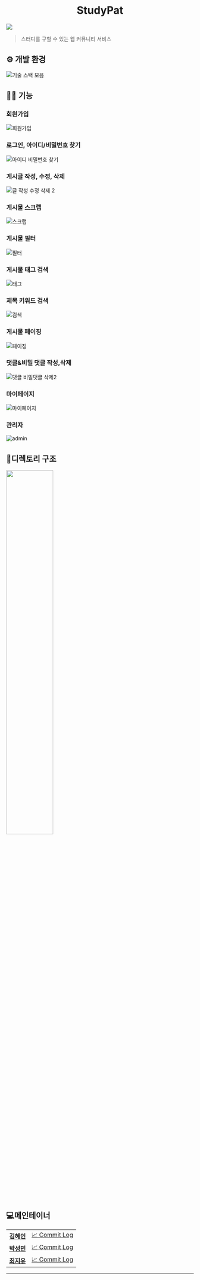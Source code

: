 <h1 align="center">StudyPat</h1>

<img src="https://user-images.githubusercontent.com/22020545/108958229-04b49100-76b6-11eb-8f84-0fe258492cf8.png">

> 스터디를 구할 수 있는 웹 커뮤니티 서비스

## ⚙️ 개발 환경

![기술 스택 모음](https://user-images.githubusercontent.com/22020545/108965153-cfad3c00-76bf-11eb-91a2-123a1b66b3d9.png)

## 👨‍💻 기능

### 회원가입 

![회원가입](https://user-images.githubusercontent.com/22020545/109015226-3f3f1d80-76f8-11eb-8479-d9746ca5eecf.gif)

### 로그인, 아이디/비밀번호 찾기
![아이디 비밀번호 찾기](https://user-images.githubusercontent.com/22020545/109015633-b07ed080-76f8-11eb-9d3f-816825785b70.gif)

### 게시글 작성, 수정, 삭제
![글 작성 수정 삭제 2](https://user-images.githubusercontent.com/22020545/109017389-77dff680-76fa-11eb-9c51-f89fd42295e2.gif)

### 게시물 스크랩
![스크랩](https://user-images.githubusercontent.com/22020545/109011562-609e0a80-76f4-11eb-96b7-48652abbc322.gif)

### 게시물 필터
![필터](https://user-images.githubusercontent.com/22020545/109012017-ddc97f80-76f4-11eb-8804-63e82bc3459a.gif)

### 게시물 태그 검색
![태그](https://user-images.githubusercontent.com/22020545/109160978-da4bfc00-77b9-11eb-8b81-3ddfc2ebaf1a.gif)

### 제목 키워드 검색
![검색](https://user-images.githubusercontent.com/22020545/109011791-a4910f80-76f4-11eb-812f-d045c87d8234.gif)

### 게시물 페이징
![페이징](https://user-images.githubusercontent.com/22020545/109011646-77446180-76f4-11eb-958c-411fced3ca63.gif)

### 댓글&비밀 댓글 작성,삭제 
![댓글 비밀댓글 삭제2](https://user-images.githubusercontent.com/22020545/109013008-00a86380-76f6-11eb-880e-e99d80c18f2d.gif)

### 마이페이지 
![마이페이지](https://user-images.githubusercontent.com/22020545/109015087-2171b880-76f8-11eb-8c25-d941017e794e.gif)

### 관리자
![admin](https://user-images.githubusercontent.com/22020545/109014995-03a45380-76f8-11eb-8718-f81dbc98aed5.gif)


## 📂디렉토리 구조

<img src="https://user-images.githubusercontent.com/22020545/108961973-6fb49680-76bb-11eb-95d7-d4d224ebfd06.png" width="50%" > 

## 💻메인테이너
<table>
  <tr>
    <td align="center">
    <a href="https://github.com/hyein15"><b>김혜인</b></a>
    </td>
    <td>
        <a href="https://github.com/m1ngoDo/StudyPat/commits/hyein" title="Code">📈 Commit Log</a>
        <br/>
    </td>
    <tr>
    <td align="center"><a href="https://github.com/m1ngoDo"><b>박성민</b></a></td>
    <td>
    <a href="https://github.com/m1ngoDo/StudyPat/commits/min" title="Code">📈 Commit Log</a>
    </td>
    <tr>
    <td align="center"><a href="https://github.com/JiyuChoi"><b>최지유</b></a></td>
    <td>
    <a href="https://github.com/m1ngoDo/StudyPat/commits/jiyu" title="Code">📈 Commit Log</a>
    </td>
   
</table>


---

